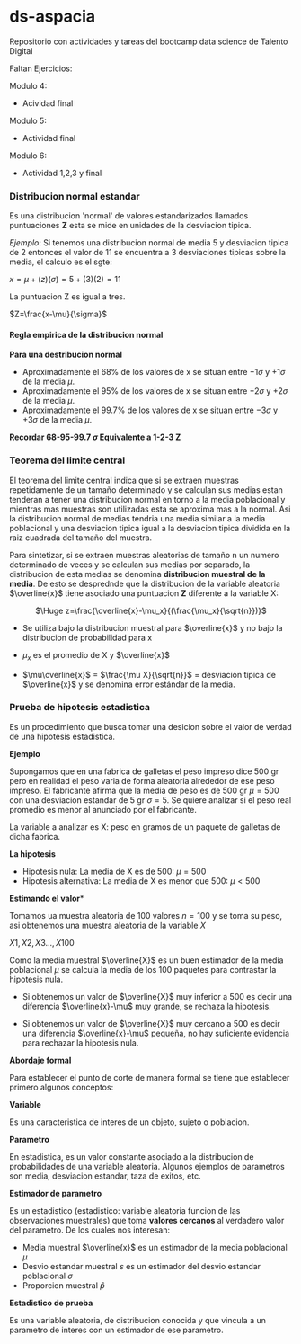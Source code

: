 # ds-aspacia
Repositorio con actividades y tareas del bootcamp data science de Talento Digital

Faltan Ejercicios:

Modulo 4:
- Acividad final

Modulo 5:
- Actividad final

Modulo 6:
- Actividad 1,2,3 y final

### Distribucion normal estandar

Es una distribucion 'normal' de valores estandarizados llamados puntuaciones **Z** esta se mide en unidades de la desviacion tipica.

*Ejemplo*: Si tenemos una distribucion normal de media 5 y desviacion tipica de 2 entonces el valor de 11 se encuentra a 3 desviaciones tipicas sobre la media, el calculo es el sgte:

$x=\mu + (z)(\sigma) = 5 +(3)(2) = 11$

La puntuacion Z es igual a tres.

$Z=\frac{x-\mu}{\sigma}$

#### Regla empirica de la distribucion normal
**Para una destribucion normal**

- Aproximadamente el 68% de los valores de x se situan entre $-1\sigma$ y $+1\sigma$ de la media $\mu$.
- Aproximadamente el 95% de los valores de x se situan entre $-2\sigma$ y $+2\sigma$ de la media $\mu$.
- Aproximadamente el 99.7% de los valores de x se situan entre $-3\sigma$ y $+3\sigma$ de la media $\mu$.

**Recordar 68-95-99.7 $\sigma$ Equivalente a 1-2-3 Z**

### Teorema del limite central

El teorema del limite central indica que si se extraen muestras repetidamente de un tamaño determinado y se calculan sus medias estan tenderan a tener una distribucion normal en torno a la media poblacional y mientras mas muestras son utilizadas esta se aproxima mas a la normal. Asi la distribucion normal de medias tendria una media similar a la media poblacional y una desviacion tipica igual a la desviacion tipica dividida en la raiz cuadrada del tamaño del muestra.

Para sintetizar, si se extraen muestras aleatorias de tamaño n un numero determinado de veces y se calculan sus medias por separado, la distribucion de esta medias se denomina **distribucion muestral de la media**. De esto se desprednde que la distribucion de la variable aleatoria $\overline{x}$ tiene asociado una puntuacion **Z** diferente a la variable X:

<p align="center">
    $\Huge z=\frac{\overline{x}-\mu_x}{(\frac{\mu_x}{\sqrt{n}})}$
</p>

- Se utiliza bajo la distribucion muestral para $\overline{x}$ y no bajo la distribucion de probabilidad para x

- $\mu_x$ es el promedio de X y $\overline{x}$

- $\mu\overline{x}$ = $\frac{\mu X}{\sqrt{n}}$ = desviación típica de $\overline{x}$ y se denomina error estándar de la media.



### Prueba de hipotesis estadistica 

Es un procedimiento que busca tomar una desicion sobre el valor de verdad de una hipotesis estadistica.

**Ejemplo**

Supongamos que en una fabrica de galletas el peso impreso dice 500 gr pero en realidad el peso varia de forma aleatoria alrededor de ese peso impreso.
El fabricante afirma que la media de peso es de 500 gr $\mu=500$ con una desviacion estandar de 5 gr $\sigma=5$. Se quiere analizar si el peso real promedio es menor al anunciado por el fabricante.

La variable a analizar es X: peso en gramos de un paquete de galletas de dicha fabrica.

**La hipotesis**

- Hipotesis nula: La media de X es de 500: $\mu=500$
- Hipotesis alternativa: La media de X es menor que 500: $\mu<500$

**Estimando el valor***

Tomamos ua muestra aleatoria de 100 valores $n=100$ y se toma su peso, asi obtenemos una muestra aleatoria de la variable $X$

$X1, X2, X3..., X100$

Como la media muestral $\overline{X}$ es un buen estimador de la media poblacional $\mu$ se calcula la media de los 100 paquetes para contrastar la hipotesis nula.

- Si obtenemos un valor de $\overline{X}$ muy inferior a 500 es decir una diferencia $\overline{x}-\mu$ muy grande, se rechaza la hipotesis.

- Si obtenemos un valor de $\overline{X}$ muy cercano a 500 es decir una diferencia $\overline{x}-\mu$ pequeña, no hay suficiente evidencia para rechazar la hipotesis nula.

**Abordaje formal**

Para establecer el punto de corte de manera formal se tiene que establecer primero algunos conceptos:

**Variable**

Es una caracteristica de interes de un objeto, sujeto o poblacion.

**Parametro**

En estadistica, es un valor constante asociado a la distribucion de probabilidades de una variable aleatoria. Algunos ejemplos de parametros son media, desviacion estandar, taza de exitos, etc.

**Estimador de parametro**

Es un estadistico (estadistico: variable aleatoria funcion de las observaciones muestrales) que toma **valores cercanos** al verdadero valor del parametro. De los cuales nos interesan:

- Media muestral $\overline{x}$ es un estimador de la media poblacional $\mu$
- Desvio estandar muestral $s$ es un estimador del desvio estandar poblacional $\sigma$
- Proporcion muestral $\hat{p}$

**Estadistico de prueba**

Es una variable aleatoria, de distribucion conocida y que vincula a un parametro de interes con un estimador de ese parametro.

